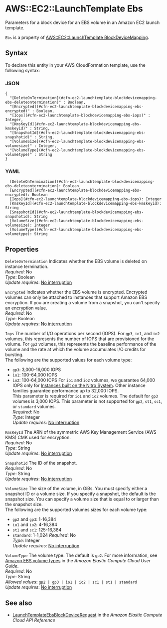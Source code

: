 # AWS::EC2::LaunchTemplate Ebs<a name="aws-properties-ec2-launchtemplate-blockdevicemapping-ebs"></a>

Parameters for a block device for an EBS volume in an Amazon EC2 launch template\.

 `Ebs` is a property of [ AWS::EC2::LaunchTemplate BlockDeviceMapping](https://docs.aws.amazon.com/AWSCloudFormation/latest/UserGuide/aws-properties-ec2-launchtemplate-blockdevicemapping.html)\.

## Syntax<a name="aws-properties-ec2-launchtemplate-blockdevicemapping-ebs-syntax"></a>

To declare this entity in your AWS CloudFormation template, use the following syntax:

### JSON<a name="aws-properties-ec2-launchtemplate-blockdevicemapping-ebs-syntax.json"></a>

```
{
  "[DeleteOnTermination](#cfn-ec2-launchtemplate-blockdevicemapping-ebs-deleteontermination)" : Boolean,
  "[Encrypted](#cfn-ec2-launchtemplate-blockdevicemapping-ebs-encrypted)" : Boolean,
  "[Iops](#cfn-ec2-launchtemplate-blockdevicemapping-ebs-iops)" : Integer,
  "[KmsKeyId](#cfn-ec2-launchtemplate-blockdevicemapping-ebs-kmskeyid)" : String,
  "[SnapshotId](#cfn-ec2-launchtemplate-blockdevicemapping-ebs-snapshotid)" : String,
  "[VolumeSize](#cfn-ec2-launchtemplate-blockdevicemapping-ebs-volumesize)" : Integer,
  "[VolumeType](#cfn-ec2-launchtemplate-blockdevicemapping-ebs-volumetype)" : String
}
```

### YAML<a name="aws-properties-ec2-launchtemplate-blockdevicemapping-ebs-syntax.yaml"></a>

```
  [DeleteOnTermination](#cfn-ec2-launchtemplate-blockdevicemapping-ebs-deleteontermination): Boolean
  [Encrypted](#cfn-ec2-launchtemplate-blockdevicemapping-ebs-encrypted): Boolean
  [Iops](#cfn-ec2-launchtemplate-blockdevicemapping-ebs-iops): Integer
  [KmsKeyId](#cfn-ec2-launchtemplate-blockdevicemapping-ebs-kmskeyid): String
  [SnapshotId](#cfn-ec2-launchtemplate-blockdevicemapping-ebs-snapshotid): String
  [VolumeSize](#cfn-ec2-launchtemplate-blockdevicemapping-ebs-volumesize): Integer
  [VolumeType](#cfn-ec2-launchtemplate-blockdevicemapping-ebs-volumetype): String
```

## Properties<a name="aws-properties-ec2-launchtemplate-blockdevicemapping-ebs-properties"></a>

`DeleteOnTermination`  <a name="cfn-ec2-launchtemplate-blockdevicemapping-ebs-deleteontermination"></a>
Indicates whether the EBS volume is deleted on instance termination\.  
*Required*: No  
*Type*: Boolean  
*Update requires*: [No interruption](https://docs.aws.amazon.com/AWSCloudFormation/latest/UserGuide/using-cfn-updating-stacks-update-behaviors.html#update-no-interrupt)

`Encrypted`  <a name="cfn-ec2-launchtemplate-blockdevicemapping-ebs-encrypted"></a>
Indicates whether the EBS volume is encrypted\. Encrypted volumes can only be attached to instances that support Amazon EBS encryption\. If you are creating a volume from a snapshot, you can't specify an encryption value\.  
*Required*: No  
*Type*: Boolean  
*Update requires*: [No interruption](https://docs.aws.amazon.com/AWSCloudFormation/latest/UserGuide/using-cfn-updating-stacks-update-behaviors.html#update-no-interrupt)

`Iops`  <a name="cfn-ec2-launchtemplate-blockdevicemapping-ebs-iops"></a>
The number of I/O operations per second \(IOPS\)\. For `gp3`, `io1`, and `io2` volumes, this represents the number of IOPS that are provisioned for the volume\. For `gp2` volumes, this represents the baseline performance of the volume and the rate at which the volume accumulates I/O credits for bursting\.  
The following are the supported values for each volume type:  
+  `gp3`: 3,000\-16,000 IOPS
+  `io1`: 100\-64,000 IOPS
+  `io2`: 100\-64,000 IOPS
For `io1` and `io2` volumes, we guarantee 64,000 IOPS only for [Instances built on the Nitro System](https://docs.aws.amazon.com/AWSEC2/latest/UserGuide/instance-types.html#ec2-nitro-instances)\. Other instance families guarantee performance up to 32,000 IOPS\.  
This parameter is required for `io1` and `io2` volumes\. The default for `gp3` volumes is 3,000 IOPS\. This parameter is not supported for `gp2`, `st1`, `sc1`, or `standard` volumes\.  
*Required*: No  
*Type*: Integer  
*Update requires*: [No interruption](https://docs.aws.amazon.com/AWSCloudFormation/latest/UserGuide/using-cfn-updating-stacks-update-behaviors.html#update-no-interrupt)

`KmsKeyId`  <a name="cfn-ec2-launchtemplate-blockdevicemapping-ebs-kmskeyid"></a>
The ARN of the symmetric AWS Key Management Service \(AWS KMS\) CMK used for encryption\.  
*Required*: No  
*Type*: String  
*Update requires*: [No interruption](https://docs.aws.amazon.com/AWSCloudFormation/latest/UserGuide/using-cfn-updating-stacks-update-behaviors.html#update-no-interrupt)

`SnapshotId`  <a name="cfn-ec2-launchtemplate-blockdevicemapping-ebs-snapshotid"></a>
The ID of the snapshot\.  
*Required*: No  
*Type*: String  
*Update requires*: [No interruption](https://docs.aws.amazon.com/AWSCloudFormation/latest/UserGuide/using-cfn-updating-stacks-update-behaviors.html#update-no-interrupt)

`VolumeSize`  <a name="cfn-ec2-launchtemplate-blockdevicemapping-ebs-volumesize"></a>
The size of the volume, in GiBs\. You must specify either a snapshot ID or a volume size\. If you specify a snapshot, the default is the snapshot size\. You can specify a volume size that is equal to or larger than the snapshot size\.  
The following are the supported volumes sizes for each volume type:  
+  `gp2` and `gp3`: 1\-16,384
+  `io1` and `io2`: 4\-16,384
+  `st1` and `sc1`: 125\-16,384
+  `standard`: 1\-1,024
*Required*: No  
*Type*: Integer  
*Update requires*: [No interruption](https://docs.aws.amazon.com/AWSCloudFormation/latest/UserGuide/using-cfn-updating-stacks-update-behaviors.html#update-no-interrupt)

`VolumeType`  <a name="cfn-ec2-launchtemplate-blockdevicemapping-ebs-volumetype"></a>
The volume type\. The default is `gp2`\. For more information, see [Amazon EBS volume types](https://docs.aws.amazon.com/AWSEC2/latest/UserGuide/EBSVolumeTypes.html) in the *Amazon Elastic Compute Cloud User Guide*\.  
*Required*: No  
*Type*: String  
*Allowed values*: `gp2 | gp3 | io1 | io2 | sc1 | st1 | standard`  
*Update requires*: [No interruption](https://docs.aws.amazon.com/AWSCloudFormation/latest/UserGuide/using-cfn-updating-stacks-update-behaviors.html#update-no-interrupt)

## See also<a name="aws-properties-ec2-launchtemplate-blockdevicemapping-ebs--seealso"></a>
+  [ LaunchTemplateEbsBlockDeviceRequest](https://docs.aws.amazon.com/AWSEC2/latest/APIReference/API_LaunchTemplateEbsBlockDeviceRequest.html) in the *Amazon Elastic Compute Cloud API Reference* 